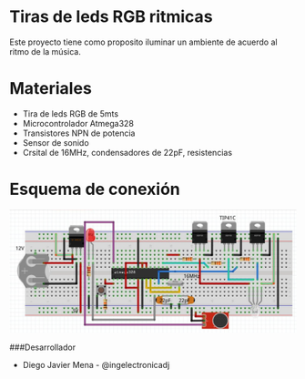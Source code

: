 # Tiras de leds RGB ritmicas
Este proyecto tiene como proposito iluminar un ambiente de acuerdo al ritmo de la música.

# Materiales
* Tira de leds RGB de 5mts 
* Microcontrolador Atmega328
* Transistores NPN de potencia
* Sensor de sonido
* Crsital de 16MHz, condensadores de 22pF, resistencias  

# Esquema de conexión
![grafo1](https://github.com/ingelectronicadj/tirasRGBritmicas/blob/master/imagenes/rgb.jpg?raw=true "grafo1")

###Desarrollador
* Diego Javier Mena - @ingelectronicadj
